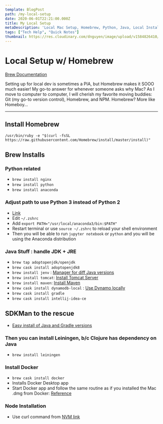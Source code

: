 ```yaml
---
template: BlogPost
path: /my-local-setup
date: 2020-06-01T22:21:00.000Z
title: My Local Setup
metaDescription: 'Local Mac Setup, Homebrew, Python, Java, Local Install, Environment Setup'
tags: ["Tech Help", "Quick Notes"]
thumbnail: https://res.cloudinary.com/dnguyen/image/upload/v1584826410/blog/personal/desk_background_ico88y.jpg
---
```

# Local Setup w/ Homebrew

[Brew Documentation](https://brew.sh/)

Setting up for local dev is sometimes a PIA, but Homebrew makes it SOOO much easier! My go-to answer for whenever someone asks why Mac? As I move to computer to computer, I will cherish my favorite moving buddies: Git (my go-to version control), Homebrew, and NPM. Homebrew? More like Homeboy...

- - -

## Install Homebrew

`/usr/bin/ruby -e "$(curl -fsSL https://raw.githubusercontent.com/Homebrew/install/master/install)"`

## Brew Installs

### Python related

* `brew install nginx`
* `brew install python`
* `brew install anaconda`

### Adjust path to use Python 3 instead of Python 2

* [Link](https://medium.com/ayuth/install-anaconda-on-macos-with-homebrew-c94437d63a37)
* Edit `~/.zshrc`
* Add `export PATH="/usr/local/anaconda3/bin:$PATH"`
* Restart terminal or use `source ~/.zshrc` to reload your shell environment
* Then you will be able to run `jupyter notebook` or `python` and you will be using the Anaconda distribution

### Java Stuff : handle JDK + JRE

* `brew tap adoptopenjdk/openjdk`
* `brew cask install adoptopenjdk8`
* `brew install jenv` : [Manager for diff Java versions](https://medium.com/@brunofrascino/working-with-multiple-java-versions-in-macos-9a9c4f15615a)
* `brew install tomcat`: [Install Tomcat Server](https://medium.com/@fahimhossain_16989/installing-apache-tomcat-on-macos-mojave-using-homebrew-28ce039b4b2e)
* `brew install maven`: [Install Maven](https://www.code2bits.com/how-to-install-maven-on-macos-using-homebrew/)
* `brew cask install dynamodb-local` : [Use Dynamo locally](https://docs.aws.amazon.com/amazondynamodb/latest/developerguide/DynamoDBLocal.html)
* `brew cask install gradle`
* `brew cask install intellij-idea-ce`

## SDKMan to the rescue
- [Easy install of Java and Gradle versions](https://sdkman.io/)

### Then you can install Leiningen, b/c Clojure has dependency on Java

* `brew install leiningen`

### Install Docker
* `brew cask install docker`
* Installs Docker Desktop app
* Start Docker app and follow the same routine as if you installed the Mac .dmg from Docker: [Reference](https://stackoverflow.com/questions/44084846/cannot-connect-to-the-docker-daemon-on-macos)

### Node Installation

* Use curl command from [NVM link](https://github.com/nvm-sh/nvm)

